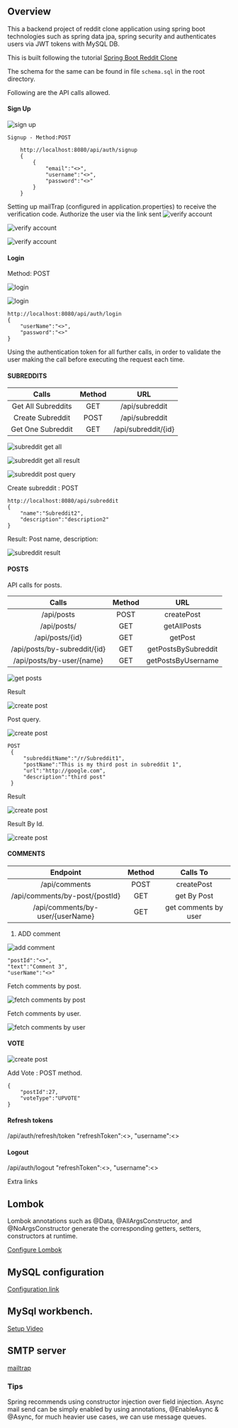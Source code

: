 ## Overview 

This a backend project of reddit clone application using spring boot technologies such as spring data jpa, spring security and authenticates users via JWT tokens with MySQL DB.

This is built following the tutorial [Spring Boot Reddit Clone](https://programmingtechie.com/2020/05/14/building-a-reddit-clone-with-spring-boot-and-angular/)

The schema for the same can be found in file `schema.sql` in the root directory. 

Following are the API calls allowed. 

#### Sign Up

![sign up](src/main/resources/images/SignUp.png)

```
Signup - Method:POST
    
    http://localhost:8080/api/auth/signup
    {
        {
            "email":"<>",
            "username":"<>",
            "password":"<>"
        }
    }

```
Setting up mailTrap (configured in application.properties) to receive the verification code. Authorize the user via the link sent
![verify account](src/main/resources/images/mailtrap.png)

![verify account](src/main/resources/images/account_verify1.png)

![verify account](src/main/resources/images/account_verify_2.png)

#### Login

Method: POST

![login](src/main/resources/images/login1.png)

![login](src/main/resources/images/login2.png)
```
http://localhost:8080/api/auth/login
{
    "userName":"<>",
    "password":"<>"
}
```
Using the authentication token for all further calls, in order to validate the user making the call before executing the request each time.

#### SUBREDDITS

| Calls                | Method   | URL                 |
| :------------------: | :------: | :--------------:    |
| Get All Subreddits   | GET      | /api/subreddit      |
| Create Subreddit     | POST     | /api/subreddit      |
| Get One Subreddit    | GET      |	/api/subreddit/{id} |

![subreddit get all](src/main/resources/images/subreddit1.png)

![subreddit get all result](src/main/resources/images/subreddit2.png)

![subreddit post query](src/main/resources/images/subreddit_post1.png)

Create subreddit : POST
```
http://localhost:8080/api/subreddit
{
    "name":"Subreddit2",
    "description":"description2"
}
```
Result: Post name, description:

![subreddit result](src/main/resources/images/subreddit_post2.png)

#### POSTS

API calls for posts.

| Calls                | Method   | URL                 |
| :------------------: | :------: | :--------------:    |
| /api/posts |	 POST|	createPost |
| /api/posts/ |	GET | getAllPosts |
| /api/posts/{id} | GET | getPost |
| /api/posts/by-subreddit/{id} |GET |getPostsBySubreddit |
| /api/posts/by-user/{name} | GET |	getPostsByUsername |

![get posts](src/main/resources/images/postget.png)

Result

![create post](src/main/resources/images/postget2.png)

Post query.

![create post](src/main/resources/images/post_query.png)

```
POST
 {
     "subredditName":"/r/Subreddit1",
     "postName":"This is my third post in subreddit 1",
     "url":"http://google.com",
     "description":"third post"
 }

```

Result

![create post](src/main/resources/images/post_result.png)

Result By Id.

![create post](src/main/resources/images/post_result_id.png)

#### COMMENTS

| Endpoint                | Method   | Calls To                 |
| :------------------: | :------: | :--------------:    |
| /api/comments |	 POST|	createPost |
| /api/comments/by-post/{postId} |	GET | get By Post |
| /api/comments/by-user/{userName} | GET | get comments by user |

1. ADD comment

![add comment](src/main/resources/images/comments/comment1.png)

```
"postId":"<>",
"text":"Comment 3",
"userName":"<>"
```

Fetch comments by post.

![fetch comments by post](src/main/resources/images/comments/comments_by_post.png)

Fetch comments by user.

![fetch comments by user](src/main/resources/images/comments/comments_get_by_user.png)

#### VOTE

![create post](src/main/resources/images/votecount.png)


Add Vote : POST method.
```
{
    "postId":27,
    "voteType":"UPVOTE"
}
```

#### Refresh tokens

/api/auth/refresh/token
"refreshToken":<>,
"username":<>

#### Logout

/api/auth/logout
"refreshToken":<>,
"username":<>

Extra links

## Lombok
Lombok annotations such as @Data, @AllArgsConstructor, and @NoArgsConstructor generate the corresponding getters, setters, 
constructors at runtime.

[Configure Lombok](https://www.baeldung.com/lombok-ide)

## MySQL configuration
[Configuration link](https://dev.to/gsudarshan/how-to-install-mysql-and-workbench-on-ubuntu-20-04-localhost-5828)

## MySql workbench.
[Setup Video](https://www.youtube.com/watch?v=7_YrwTOPl9w)   
    
## SMTP server 
[mailtrap](https://mailtrap.io) 

    
### Tips
Spring recommends using constructor injection over field injection.
Async mail send can be simply enabled by using annotations, @EnableAsync & @Async, for much heavier use cases, we can 
use message queues.  

